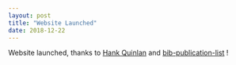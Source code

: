 ```yaml
---
layout: post
title: "Website Launched"
date: 2018-12-22
---
```


Website launched, thanks to [Hank Quinlan](http://jmcglone.com/guides/github-pages/) and [bib-publication-list](https://github.com/vkaravir/bib-publication-list) !
